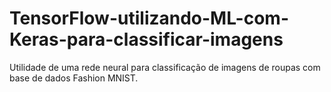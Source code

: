 # TensorFlow-utilizando-ML-com-Keras-para-classificar-imagens
Utilidade de uma rede neural para classificação de imagens de roupas com base de dados Fashion MNIST.

